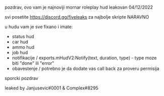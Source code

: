 pozdrav, ovo vam je najnoviji mornar roleplay hud leakovan 04/12/2022

svi posetite https://discord.gg/fiveleaks za najbolje skripte NARAVNO 

u hudu vam je sve fixano i imate:

- status hud
- car hud
- ammo hud
- job hud
- notifikacije / exports.mHudV2:Notify(text, duration, type) - type moze biti "done" ili "error"
- obavestenje / potrebno je da dodate vas call back za proveru permisija

sporcki pozdrav

leaked by Janjusevic#0001 & Complex#8295